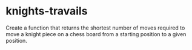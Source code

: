 # knights-travails

Create a function that returns the shortest number of moves required to move a knight piece on a chess board from a starting position to a given position.